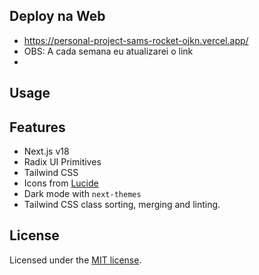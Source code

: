 ## Deploy na Web
- https://personal-project-sams-rocket-ojkn.vercel.app/
- OBS: A cada semana eu atualizarei o link
- 
## Usage

## Features

- Next.js v18
- Radix UI Primitives
- Tailwind CSS
- Icons from [Lucide](https://lucide.dev)
- Dark mode with `next-themes`
- Tailwind CSS class sorting, merging and linting.

## License

Licensed under the [MIT license](https://github.com/shadcn/ui/blob/main/LICENSE.md).
